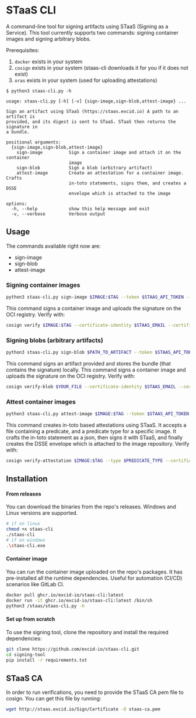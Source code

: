 # STaaS CLI

A command-line tool for signing artifacts using STaaS (Signing as a Service). This tool currently supports two commands: signing container images and signing arbitrary blobs.

Prerequisites: 
1. `docker` exists in your system
2. `cosign` exists in your system (staas-cli downloads it for you if it does not exist)  
3. `oras` exists in your system (used for uploading attestations)

```text
$ python3 staas-cli.py -h

usage: staas-cli.py [-h] [-v] {sign-image,sign-blob,attest-image} ...

Sign an artifact using STaaS (https://staas.excid.io) A path to an artifact is
provided, and its digest is sent to STaaS. STaaS then returns the signature in
a bundle.

positional arguments:
  {sign-image,sign-blob,attest-image}
    sign-image          Sign a container image and attach it on the container
                        image
    sign-blob           Sign a blob (arbitrary artifact)
    attest-image        Create an attestation for a container image. Crafts
                        in-toto statements, signs them, and creates a DSSE
                        envelope which is attached to the image

options:
  -h, --help            show this help message and exit
  -v, --verbose         Verbose output
```

## Usage

The commands available right now are:
- sign-image
- sign-blob
- attest-image

### Signing container images

```sh
python3 staas-cli.py sign-image $IMAGE:$TAG --token $STAAS_API_TOKEN --comment $COMMENT --output $BUNDLE_OUTPUT_FILE 
```
This command signs a container image and uploads the signature on the OCI registry. Verify with:

```sh
cosign verify $IMAGE:$TAG --certificate-identity $STAAS_EMAIL --certificate-oidc-issuer "https://staas.excid.io" --certificate-chain staas-ca.pem --insecure-ignore-sct
```

### Signing blobs (arbitrary artifacts)

```sh
python3 staas-cli.py sign-blob $PATH_TO_ARTIFACT --token $STAAS_API_TOKEN --comment $COMMENT --output $BUNDLE_OUTPUT_FILE 
```
This command signs an artifact provided and stores the bundle (that contains the signature) locally. This command signs a container image and uploads the signature on the OCI registry. Verify with:

```sh
cosign verify-blob $YOUR_FILE --certificate-identity $STAAS_EMAIL --certificate-oidc-issuer "https://staas.excid.io" --certificate-chain staas-ca.pem --bundle $BUNDLE_OUTPUT_FILE --insecure-ignore-sct 
```

### Attest container images

```sh
python3 staas-cli.py attest-image $IMAGE:$TAG --token $STAAS_API_TOKEN --comment $COMMENT --output-bundle $BUNDLE_OUTPUT_FILE --output-attestation $ATTESTATION_OUTPUT_FILE
```
This command creates in-toto based attestations using STaaS. It accepts a file containing a predicate, and a predicate type for a specific image. It crafts the in-toto statement as a json, then signs it with STaaS, and finally creates the DSSE envelope which is attached to the image repository. Verify with:

```sh
cosign verify-attestation $IMAGE:$TAG --type $PREDICATE_TYPE --certificate-identity $STAAS_EMAIL --certificate-oidc-issuer "https://staas.excid.io" --certificate-chain staas-ca.pem --certificate $CERT_FILE --insecure-ignore-sct
```


## Installation

#### From releases

You can download the binaries from the repo's releases. Windows and Linux versions are supported.

```sh
# if on linux
chmod +x staas-cli
./staas-cli
# if on windows
.\staas-cli.exe
```

#### Container image
You can run the container image uploaded on the repo's packages. It has pre-installed all the runtime dependencies. Useful for automation (CI/CD) scenarios like GitLab CI.

```sh
docker pull ghcr.io/excid-io/staas-cli:latest
docker run -it ghcr.io/excid-io/staas-cli:latest /bin/sh
python3 /staas/staas-cli.py -h
```

#### Set up from scratch
To use the signing tool, clone the repository and install the required dependencies:

```bash
git clone https://github.com/excid-io/staas-cli.git
cd signing-tool
pip install -r requirements.txt
```

## STaaS CA

In order to run verifications, you need to provide the STaaS CA pem file to cosign. You can get this file by running:
```sh
wget http://staas.excid.io/Sign/Certificate -O staas-ca.pem
```
